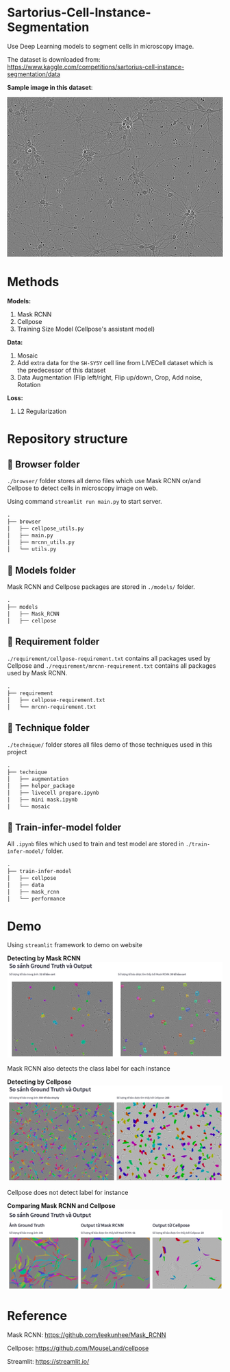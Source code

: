 # Sartorius-Cell-Instance-Segmentation

Use Deep Learning models to segment cells in microscopy image.

The dataset is downloaded from: https://www.kaggle.com/competitions/sartorius-cell-instance-segmentation/data

**Sample image in this dataset**:

![Microscopy image sample in dataset](./asset/sample_img.png)

# Methods

**Models:** 
1. Mask RCNN
2. Cellpose
3. Training Size Model (Cellpose's assistant model)

**Data:** 
1. Mosaic
2. Add extra data for the `SH-SY5Y` cell line from LIVECell dataset which is the predecessor of this dataset
3. Data Augmentation (Flip left/right, Flip up/down, Crop, Add noise, Rotation

**Loss:**
1. L2 Regularization

# Repository structure

## 📂 Browser folder
`./browser/` folder stores all demo files which use Mask RCNN or/and Cellpose to detect cells in microscopy image on web.

Using command `streamlit run main.py` to start server.
```
.
├── browser
│   ├── cellpose_utils.py
│   ├── main.py
│   ├── mrcnn_utils.py
│   └── utils.py
```

## 📂 Models folder
Mask RCNN and Cellpose packages are stored in `./models/` folder.
```
.
├── models
│   ├── Mask_RCNN
│   ├── cellpose
```

## 📂 Requirement folder
`./requirement/cellpose-requirement.txt` contains all packages used by Cellpose and 
`./requirement/mrcnn-requirement.txt` contains all packages used by Mask RCNN.
```
.
├── requirement
│   ├── cellpose-requirement.txt
│   └── mrcnn-requirement.txt
```

## 📂 Technique folder

`./technique/` folder stores all files demo of those techniques used in this project

```
.
├── technique
│   ├── augmentation
│   ├── helper_package
│   ├── livecell prepare.ipynb
│   ├── mini mask.ipynb
│   └── mosaic
```

## 📂 Train-infer-model folder

All `.ipynb` files which used to train and test model are stored in `./train-infer-model/` folder.

```
.
├── train-infer-model
│   ├── cellpose
│   ├── data
│   ├── mask_rcnn
│   └── performance
```

# Demo

Using `streamlit` framework to demo on website

**Detecting by Mask RCNN**
![Detecting by Mask RCNN](./asset/seg_by_mrcnn.png)

Mask RCNN also detects the class label for each instance

**Detecting by Cellpose**
![Detecting by Cellpose](./asset/seg_by_cellpose.png)

Cellpose does not detect label for instance

**Comparing Mask RCNN and Cellpose**
![Comparing Mask RCNN and Cellpose](./asset/mrcnn_and_cp.png)

# Reference

Mask RCNN: https://github.com/leekunhee/Mask_RCNN

Cellpose: https://github.com/MouseLand/cellpose

Streamlit: https://streamlit.io/


